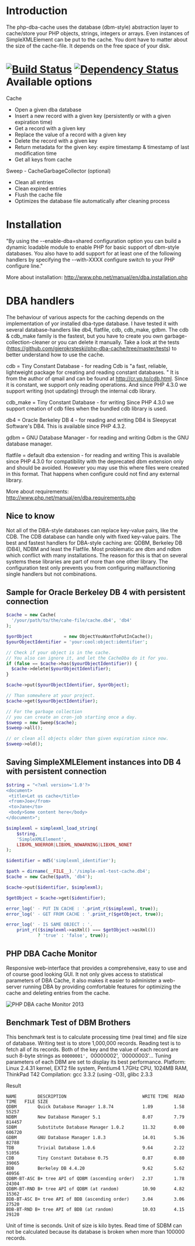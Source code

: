 Introduction
============

The php-dba-cache uses the database (dbm-style) abstraction layer to cache/store your PHP objects, 
strings, integers or arrays. Even instances of SimpleXMLElement can be put to the cache. You dont 
have to matter about the size of the cache-file. It depends on the free space of your disk.

[![Build Status](https://travis-ci.org/gjerokrsteski/php-dba-cache.png?branch=master)](https://travis-ci.org/gjerokrsteski/php-dba-cache)
[![Dependency Status](https://www.versioneye.com/user/projects/52122a50632bac1aea0039ec/badge.png)](https://www.versioneye.com/user/projects/52122a50632bac1aea0039ec)
Available options
===========================

Cache
- Open a given dba database
- Insert a new record with a given key (persistently or with a given expiration time)
- Get a record with a given key
- Replace the value of a record with a given key
- Delete the record with a given key
- Return metadata for the given key: expire timestamp & timestamp of last modification time
- Get all keys from cache
    
Sweep - CacheGarbageCollector (optional)
- Clean all entries
- Clean expired entries
- Flush the cache file
- Optimizes the database file automatically after cleaning process

Installation
============

"By using the --enable-dba=shared configuration option you can build a dynamic loadable module
to enable PHP for basic support of dbm-style databases. You also have to add support for at
least one of the following handlers by specifying the --with-XXXX configure switch
to your PHP configure line."
    
More about installation: http://www.php.net/manual/en/dba.installation.php

DBA handlers
============

The behaviour of various aspects for the caching depends on the implementation of yor
installed dba-type database. I have tested it with several database-handlers like db4, flatfile,
cdb, cdb_make, gdbm. The cdb & cdb_make family is the fastest, but you have to create
you own garbage-collection-cleaner or you can delete it manually. Take a look at the tests
(https://github.com/gjerokrsteski/php-dba-cache/tree/master/tests) to better understand
how to use the cache.

cdb = Tiny Constant Database - for reading
Cdb is "a fast, reliable, lightweight package for creating and reading constant databases.
" It is from the author of qmail and can be found at http://cr.yp.to/cdb.html. Since it is
constant, we support only reading operations. And since PHP 4.3.0 we support writing
(not updating) through the internal cdb library.

cdb_make = Tiny Constant Database - for writing
Since PHP 4.3.0 we support creation of cdb files when the bundled cdb library is used.

db4 = Oracle Berkeley DB 4 - for reading and writing
DB4 is Sleepycat Software's DB4. This is available since PHP 4.3.2.

gdbm = GNU Database Manager - for reading and writing
Gdbm is the GNU database manager.

flatfile = default dba extension - for reading and writing
This is available since PHP 4.3.0 for compatibility with the deprecated dbm extension only
and should be avoided. However you may use this where files were created in this format.
That happens when configure could not find any external library.
    
More about requirements: http://www.php.net/manual/en/dba.requirements.php


Nice to know
------------

Not all of the DBA-style databases can replace key-value pairs, like the CDB. The CDB database
can handle only with fixed key-value pairs. The best and fastest handlers for DBA-style caching
are: QDBM, Berkeley DB (DB4), NDBM and least the Flatfile.
Most problematic are dbm and ndbm which conflict with many installations. The reason for this is
that on several systems these libraries are part of more than one other library. The configuration
test only prevents you from configuring malfaunctioning single handlers but not combinations.

Sample for Oracle Berkeley DB 4 with persistent connection
----------------------------------------------------------

```php
$cache = new Cache(
  '/your/path/to/the/cahe-file/cache.db4', 'db4'
);

$yorObject            = new ObjectYouWantToPutInCache();
$yourObjectIdentifier = 'your:cool:object:identifier';

// Check if your object is in the cache.
// You also can ignore it, and let the CacheDba do it for you.
if (false == $cache->has($yourObjectIdentifier)) {
  $cache->delete($yourObjectIdentifier);
}

$cache->put($yourObjectIdentifier, $yorObject);

// Than somewhere at your project.
$cache->get($yourObjectIdentifier);

// For the garbage collection 
// you can create an cron-job starting once a day.
$sweep = new Sweep($cache);
$sweep->all();

// or clean all objects older than given expiration since now.
$sweep->old();
```

Saving SimpleXMLElement instances into DB 4 with persistent connection
----------------------------------------------------------------------

```php
$string = "<?xml version='1.0'?>
<document>
 <title>Let us cache</title>
 <from>Joe</from>
 <to>Jane</to>
 <body>Some content here</body>
</document>";

$simplexml = simplexml_load_string(
    $string,
    'SimpleXMLElement',
    LIBXML_NOERROR|LIBXML_NOWARNING|LIBXML_NONET
);

$identifier = md5('simplexml_identifier');

$path = dirname(__FILE__).'/simple-xml-test-cache.db4';
$cache = new Cache($path, 'db4');

$cache->put($identifier, $simplexml);

$getObject = $cache->get($identifier);

error_log(' - PUT IN CACHE : '.print_r($simplexml, true));
error_log(' - GET FROM CACHE : '.print_r($getObject, true));

error_log(' - IS SAME OBJECT : '.
    print_r(($simplexml->asXml() === $getObject->asXml())
            ? 'true' : 'false', true));
```

PHP DBA Cache Monitor
---------------------
Responsive web-interface that provides a comprehensive, easy to use and of course good looking GUI. It not only gives access to statistical parameters of DBA Cache, it also makes it easier to administer a web-server running DBA by providing comfortable features for optimizing the cache and deleting entries from the cache.
 
 ![PHP DBA cache Monitor 2013](http://farm9.staticflickr.com/8528/8547311457_9e4a7ca45d.jpg "PHP DBA Cache Monitor")


Benchmark Test of DBM Brothers
------------------------------

This benchmark test is to calculate processing time (real time)
and file size of database. Writing test is to store 1,000,000 records. Reading test is
to fetch all of its records. Both of the key and the value of each record are such 8-byte
strings as `00000001', `00000002', `00000003'... Tuning parameters of each DBM are set to
display its best performance. Platform: Linux 2.4.31 kernel, EXT2 file system,
Pentium4 1.7GHz CPU, 1024MB RAM, ThinkPad T42 Compilation: gcc 3.3.2 (using -O3), glibc 2.3.3

Result
```cli
NAME        DESCRIPTION                             WRITE TIME  READ TIME   FILE SIZE
QDBM        Quick Database Manager 1.8.74           1.89        1.58        55257
NDBM        New Database Manager 5.1                8.07        7.79        814457
SDBM        Substitute Database Manager 1.0.2       11.32       0.00        606720
GDBM        GNU Database Manager 1.8.3              14.01       5.36        82788
TDB         Trivial Database 1.0.6                  9.64        2.22        51056
CDB         Tiny Constant Database 0.75             0.87        0.80        39065
BDB         Berkeley DB 4.4.20                      9.62        5.62        40956
QDBM-BT-ASC B+ tree API of QDBM (ascending order)   2.37        1.78        24304
QDBM-BT-RND B+ tree API of QDBM (at random)         10.90       4.82        15362
BDB-BT-ASC B+ tree API of BDB (ascending order)     3.04        3.06        27520
BDB-BT-RND B+ tree API of BDB (at random)           10.03       4.15        29120
```

Unit of time is seconds. Unit of size is kilo bytes. Read time of SDBM can not be calculated
because its database is broken when more than 100000 records.

